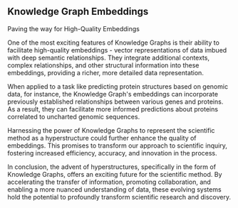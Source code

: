 ## Knowledge Graph Embeddings
Paving the way for High-Quality Embeddings

One of the most exciting features of Knowledge Graphs is their ability to facilitate high-quality embeddings - vector representations of data imbued with deep semantic relationships. They integrate additional contexts, complex relationships, and other structural information into these embeddings, providing a richer, more detailed data representation.

When applied to a task like predicting protein structures based on genomic data, for instance, the Knowledge Graph's embeddings can incorporate previously established relationships between various genes and proteins. As a result, they can facilitate more informed predictions about proteins correlated to uncharted genomic sequences.

Harnessing the power of Knowledge Graphs to represent the scientific method as a hyperstructure could further enhance the quality of embeddings. This promises to transform our approach to scientific inquiry, fostering increased efficiency, accuracy, and innovation in the process.

In conclusion, the advent of hyperstructures, specifically in the form of Knowledge Graphs, offers an exciting future for the scientific method. By accelerating the transfer of information, promoting collaboration, and enabling a more nuanced understanding of data, these evolving systems hold the potential to profoundly transform scientific research and discovery.